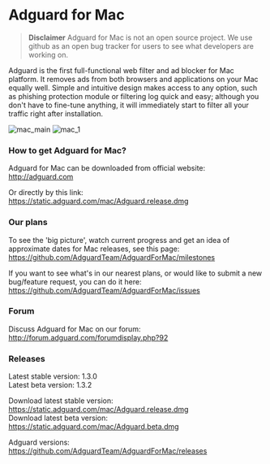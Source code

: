 # Adguard for Mac

> **Disclaimer** Adguard for Mac is not an open source project. We use github as an open bug tracker for users to see what developers are working on.

Adguard is the first full-functional web filter and ad blocker for Mac platform. It removes ads from both browsers and applications on your Mac equally well. Simple and intuitive design makes access to any option, such as phishing protection module or filtering log quick and easy; although you don't have to fine-tune anything, it will immediately start to filter all your traffic right after installation.

![mac_main](https://cloud.githubusercontent.com/assets/8577533/10606690/4e3e8886-773d-11e5-8a13-567a948d0178.png)
![mac_1](https://cloud.githubusercontent.com/assets/8577533/10606740/8f3c04bc-773d-11e5-8a99-215d80185d32.png)

### How to get Adguard for Mac?  
Adguard for Mac can be downloaded from official website:
http://adguard.com

Or directly by this link: 
https://static.adguard.com/mac/Adguard.release.dmg

### Our plans

To see the 'big picture', watch current progress and get an idea of approximate dates for Mac releases, see this page: https://github.com/AdguardTeam/AdguardForMac/milestones

If you want to see what's in our nearest plans, or would like to submit a new bug/feature request, you can do it here: https://github.com/AdguardTeam/AdguardForMac/issues

### Forum

Discuss Adguard for Mac on our forum:
http://forum.adguard.com/forumdisplay.php?92

### Releases

Latest stable version: 1.3.0 <br/>
Latest beta version: 1.3.2

Download latest stable version: https://static.adguard.com/mac/Adguard.release.dmg <br/>
Download latest beta version: https://static.adguard.com/mac/Adguard.beta.dmg

Adguard versions: https://github.com/AdguardTeam/AdguardForMac/releases

